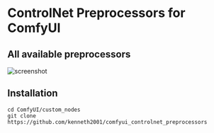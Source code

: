 # ControlNet Preprocessors for ComfyUI
## All available preprocessors

![screenshot](https://github.com/kenneth2001/comfyui_controlnet_preprocessors/assets/24566737/b9bd6973-d7ea-4df6-aae2-4cfb94cff052)

## Installation

```
cd ComfyUI/custom_nodes
git clone https://github.com/kenneth2001/comfyui_controlnet_preprocessors
```
